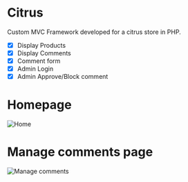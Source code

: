 # Citrus
Custom MVC Framework developed for a citrus store in PHP.
- [x] Display Products
- [x] Display Comments
- [x] Comment form
- [x] Admin Login
- [x] Admin Approve/Block comment
# Homepage
![Home](https://user-images.githubusercontent.com/23150870/120886973-df0e2080-c5f0-11eb-8b5a-ecd0de0632ea.png)
# Manage comments page
![Manage comments](https://user-images.githubusercontent.com/23150870/120887179-b175a700-c5f1-11eb-84de-82e837c9df20.png)
